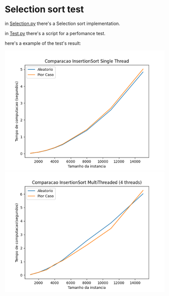 # Selection sort test

in [Selection.py](./Selection.py) there's a Selection sort implementation.

in [Test.py](./Test.py) there's a script for a perfomance test.

here's a example of the test's result:

![result](./SelectionSortSingleThread.png)
![result](./SelectionSort4Threads.png)
